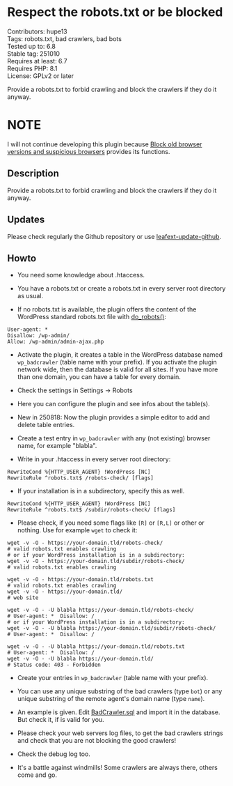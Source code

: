#  Respect the robots.txt or be blocked

Contributors: hupe13    
Tags: robots.txt, bad crawlers, bad bots  
Tested up to: 6.8  
Stable tag: 251010     
Requires at least: 6.7     
Requires PHP: 8.1     
License: GPLv2 or later

Provide a robots.txt to forbid crawling and block the crawlers if they do it anyway.

# NOTE

I will not continue developing this plugin because [Block old browser versions and suspicious browsers](https://github.com/hupe13/wimb-and-block) provides its functions.

## Description

Provide a robots.txt to forbid crawling and block the crawlers if they do it anyway.

## Updates

Please check regularly the Github repository or use [leafext-update-github](https://github.com/hupe13/leafext-update-github).

## Howto

* You need some knowledge about .htaccess.

* You have a robots.txt or create a robots.txt in every server root directory as usual.

* If no robots.txt is available, the plugin offers the content of the WordPress standard robots.txt file with [do_robots()](https://developer.wordpress.org/reference/functions/do_robots/):
````
User-agent: *
Disallow: /wp-admin/
Allow: /wp-admin/admin-ajax.php
````

* Activate the plugin, it creates a table in the WordPress database named `wp_badcrawler` (table name with your prefix). If you activate the plugin network wide, then the database is valid for all sites. If you have more than one domain, you can have a table for every domain.

* Check the settings in Settings -> Robots

* Here you can configure the plugin and see infos about the table(s).

* New in 250818: Now the plugin provides a simple editor to add and delete table entries.

* Create a test entry in `wp_badcrawler` with any (not existing) browser name, for example "blabla".

* Write in your .htaccess in every server root directory:
````
RewriteCond %{HTTP_USER_AGENT} !WordPress [NC]
RewriteRule ^robots.txt$ /robots-check/ [flags]
````

* If your installation is in a subdirectory, specify this as well.
````
RewriteCond %{HTTP_USER_AGENT} !WordPress [NC]
RewriteRule ^robots.txt$ /subdir/robots-check/ [flags]
````

* Please check, if you need some flags like `[R]` or `[R,L]` or other or nothing. Use for example `wget` to check it:
````
wget -v -O - https://your-domain.tld/robots-check/                    # valid robots.txt enables crawling
# or if your WordPress installation is in a subdirectory:
wget -v -O - https://your-domain.tld/subdir/robots-check/             # valid robots.txt enables crawling
````
````
wget -v -O - https://your-domain.tld/robots.txt                       # valid robots.txt enables crawling
wget -v -O - https://your-domain.tld/                                 # web site
````
````
wget -v -O - -U blabla https://your-domain.tld/robots-check/          # User-agent: *  Disallow: /
# or if your WordPress installation is in a subdirectory:
wget -v -O - -U blabla https://your-domain.tld/subdir/robots-check/   # User-agent: *  Disallow: /
````
````
wget -v -O - -U blabla https://your-domain.tld/robots.txt             # User-agent: *  Disallow: /
wget -v -O - -U blabla https://your-domain.tld/                       # Status code: 403 - Forbidden
````

* Create your entries in `wp_badcrawler` (table name with your prefix).

* You can use any unique substring of the bad crawlers (type `bot`) or any unique substring of the remote agent's domain name (type `name`).

* An example is given. Edit [BadCrawler.sql](https://github.com/hupe13/respect-robotstxt-or-block/blob/main/example/BadCrawler.sql) and import it in the database. But check it, if is valid for you.

* Please check your web servers log files, to get the bad crawlers strings and check that you are not blocking the good crawlers!

* Check the debug log too.

* It's a battle against windmills! Some crawlers are always there, others come and go.
